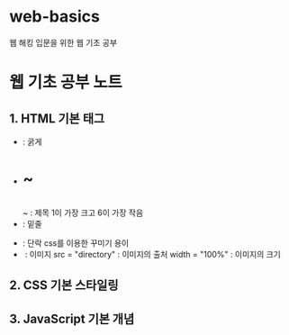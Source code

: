 # web-basics
웹 해킹 입문을 위한 웹 기초 공부

# 웹 기초 공부 노트

## 1. HTML 기본 태그
- <strong></strong> : 굵게
- <h1> ~ <h6></h1> ~ </h6> : 제목
    1이 가장 크고 6이 가장 작음
- <u></u> : 밑줄
- <p></p> : 단락
    css를 이용한 꾸미기 용이
- <img> : 이미지
    src = "directory" : 이미지의 출처
    width = "100%" : 이미지의 크기

## 2. CSS 기본 스타일링

## 3. JavaScript 기본 개념


